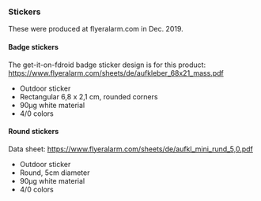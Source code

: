 ### Stickers

These were produced at flyeralarm.com in Dec. 2019.

#### Badge stickers

The get-it-on-fdroid badge sticker design is for this product: https://www.flyeralarm.com/sheets/de/aufkleber_68x21_mass.pdf

 * Outdoor sticker
 * Rectangular 6,8 x 2,1 cm, rounded corners
 * 90µg white material
 * 4/0 colors

#### Round stickers

Data sheet: https://www.flyeralarm.com/sheets/de/aufkl_mini_rund_5,0.pdf

 * Outdoor sticker
 * Round, 5cm diameter
 * 90µg white material
 * 4/0 colors
